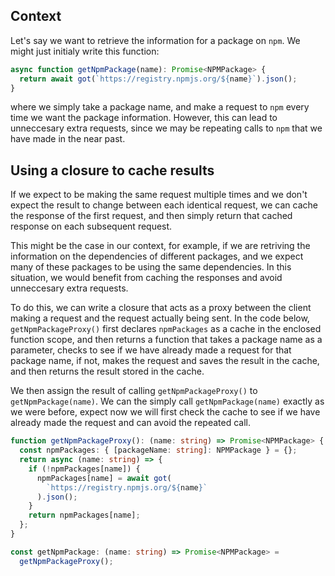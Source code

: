 ## Context

Let's say we want to retrieve the information for a package on `npm`. We might just initialy write this function:

```typescript
async function getNpmPackage(name): Promise<NPMPackage> {
  return await got(`https://registry.npmjs.org/${name}`).json();
}
```

where we simply take a package name, and make a request to `npm` every time we want the package information. However, this can lead to unneccesary extra requests, since we may be repeating calls to `npm` that we have made in the near past.

## Using a closure to cache results

If we expect to be making the same request multiple times and we don't expect the result to change between each identical request, we can cache the response of the first request, and then simply return that cached response on each subsequent request.

This might be the case in our context, for example, if we are retriving the information on the dependencies of different packages, and we expect many of these packages to be using the same dependencies. In this situation, we would benefit from caching the responses and avoid unneccesary extra requests.

To do this, we can write a closure that acts as a proxy between the client making a request and the request actually being sent. In the code below, `getNpmPackageProxy()` first declares `npmPackages` as a cache in the enclosed function scope, and then returns a function that takes a package name as a parameter, checks to see if we have already made a request for that package name, if not, makes the request and saves the result in the cache, and then returns the result stored in the cache.

We then assign the result of calling `getNpmPackageProxy()` to `getNpmPackage(name)`. We can the simply call `getNpmPackage(name)` exactly as we were before, expect now we will first check the cache to see if we have already made the request and can avoid the repeated call.

```typescript
function getNpmPackageProxy(): (name: string) => Promise<NPMPackage> {
  const npmPackages: { [packageName: string]: NPMPackage } = {};
  return async (name: string) => {
    if (!npmPackages[name]) {
      npmPackages[name] = await got(
        `https://registry.npmjs.org/${name}`
      ).json();
    }
    return npmPackages[name];
  };
}

const getNpmPackage: (name: string) => Promise<NPMPackage> =
  getNpmPackageProxy();
```
